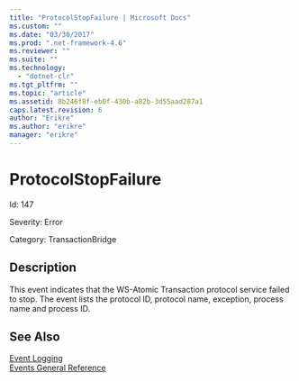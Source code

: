 ```yaml
---
title: "ProtocolStopFailure | Microsoft Docs"
ms.custom: ""
ms.date: "03/30/2017"
ms.prod: ".net-framework-4.6"
ms.reviewer: ""
ms.suite: ""
ms.technology: 
  - "dotnet-clr"
ms.tgt_pltfrm: ""
ms.topic: "article"
ms.assetid: 8b246f8f-eb0f-430b-a82b-3d55aad287a1
caps.latest.revision: 6
author: "Erikre"
ms.author: "erikre"
manager: "erikre"
---
```

# ProtocolStopFailure
Id: 147  
  
 Severity: Error  
  
 Category: TransactionBridge  
  
## Description  
 This event indicates that the WS-Atomic Transaction protocol service failed to stop. The event lists the protocol ID, protocol name, exception, process name and process ID.  
  
## See Also  
 [Event Logging](../../../../../docs/framework/wcf/diagnostics/event-logging/event-logging-in-wcf.md)   
 [Events General Reference](../../../../../docs/framework/wcf/diagnostics/event-logging/events-general-reference.md)